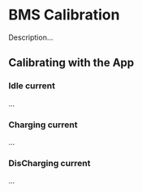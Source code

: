 # BMS Calibration

Description...

## Calibrating with the App


### Idle current
...

### Charging current
...

### DisCharging current
...

